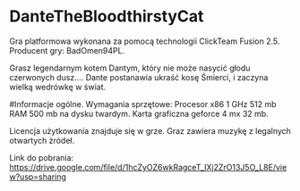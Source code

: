 # DanteTheBloodthirstyCat
Gra platformowa wykonana za pomocą technologii ClickTeam Fusion 2.5.
Producent gry: BadOmen94PL.

Grasz legendarnym kotem Dantym, który nie może nasycić głodu czerwonych dusz....
Dante postanawia ukraść kosę Śmierci, i zaczyna wielką wedrówkę w świat.

#Informacje ogólne.
Wymagania sprzętowe: 
Procesor x86 1 GHz
512 mb RAM
500 mb na dysku twardym.
Karta graficzna geforce 4 mx 32 mb.

Licencja użytkowania znajduje się w grze.
Graz zawiera muzykę z legalnych otwartych żródeł.

Link do pobrania: https://drive.google.com/file/d/1hcZyOZ6wkRagceT_IXj2ZrO13J5O_L8E/view?usp=sharing



